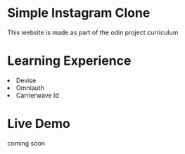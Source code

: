 # Simple Instagram Clone

This website is made as part of the odin project curriculum

# Learning Experience

<li>Devise</li>
<li>Omniauth</li>
<li>Carrierwave Id</li>

# Live Demo

coming soon
